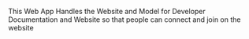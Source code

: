 This Web App Handles the Website and Model for Developer Documentation and Website so that people can connect and join on the website